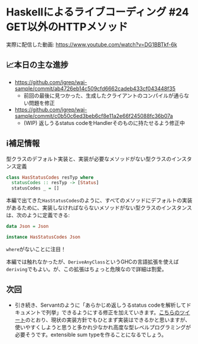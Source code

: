 # Haskellによるライブコーディング #24 GET以外のHTTPメソッド

実際に配信した動画: <https://www.youtube.com/watch?v=DG1BBTkf-6k>

## 📈本日の主な進捗

- <https://github.com/igrep/wai-sample/commit/ab4726eb14c509cfd6662cadeb433cf043448f35>
    - 前回の最後に見つかった、生成したクライアントのコンパイルが通らない問題を修正
- <https://github.com/igrep/wai-sample/commit/c0b50c6ed3beb6cf8e11a2e66f245088fc36b07a>
    - (WIP) 返しうるstatus codeをHandlerそのものに持たせるよう修正中

## ℹ️補足情報

型クラスのデフォルト実装と、実装が必要なメソッドがない型クラスのインスタンス定義

```haskell
class HasStatusCodes resTyp where
  statusCodes :: resTyp -> [Status]
  statusCodes _ = []
```

本編で出てきた`HasStatusCodes`のように、すべてのメソッドにデフォルトの実装があるために、実装しなければならないメソッドがない型クラスのインスタンスは、次のように定義できる:

```haskell
data Json = Json

instance HasStatusCodes Json
```

`where`がないことに注目！

本編では触れなかったが、`DeriveAnyClass`というGHCの言語拡張を使えば`deriving`でもよい。が、この拡張はちょっと危険なので詳細は割愛。

## 次回

- 引き続き、Servantのように「あらかじめ返しうるstatus codeを解析してドキュメントで列挙」できるようにする修正を加えていきます。[こちらのツイート](https://twitter.com/igrep/status/1481193939499913222)のとおり、現状の実装方針でもひとまず実装はできるかと思いますが、使いやすくしようと思うと多かれ少なかれ高度な型レベルプログラミングが必要そうです。extensible sum typeを作ることになるでしょう。
